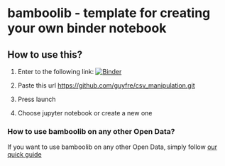 # bamboolib - template for creating your own binder notebook


## How to use this?
1. Enter to the following link:
[![Binder](https://mybinder.org/badge_logo.svg)](https://mybinder.org/)

2. Paste this url https://github.com/guyfre/csv_manipulation.git

3. Press launch

4. Choose jupyter notebook or create a new one



### How to use bamboolib on any other Open Data?

If you want to use bamboolib on any other Open Data, simply follow [our quick guide](https://github.com/8080labs/bamboolib_binder_template/blob/master/create_your_own_binder.md)
